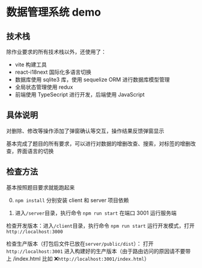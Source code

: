 # 数据管理系统 demo

## 技术栈

除作业要求的所有技术栈以外，还使用了：

- vite 构建工具
- react-i18next 国际化多语言切换
- 数据库使用 sqlite3 库，使用 sequelize ORM 进行数据库模型管理
- 全局状态管理使用 redux
- 前端使用 TypeSecript 进行开发，后端使用 JavaScript

## 具体说明

对删除、修改等操作添加了弹窗确认等交互，操作结果反馈弹窗显示

基本完成了题目的所有要求，可以进行对数据的增删改查、搜索，对标签的增删改查，界面语言的切换

## 检查方法

基本按照题目要求就能跑起来

0. `npm install` 分别安装 client 和 server 项目依赖

1. 进入`/server`目录，执行命令 `npm run start` 在端口 3001 运行服务端

检查开发版本：进入`/client`目录，执行命令 `npm run start` 运行开发模式，打开 `http://localhost:3000`

检查生产版本（打包后文件已放在`server/public/dist`）： 打开 `http://localhost:3001` 进入构建好的生产版本（由于路由访问的原因请不要带上 /index.html 比如 ❌`http://localhost:3001/index.html`）
